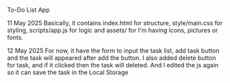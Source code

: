 To-Do List App

11 May 2025
Basically, it contains index.html for structure, style/main.css for styling, scripts/app.js for logic and assets/ for I'm having icons, pictures or fonts.

12 May 2025
For now, it have the form to input the task list, add task button and the task will appeared after add the button. I also added delete button for task, and if it clicked then the task will deleted. And I edited the js again so it can save the task in the Local Storage